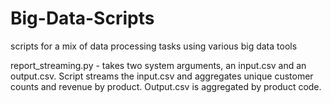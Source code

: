 # Big-Data-Scripts
scripts for a mix of data processing tasks using various big data tools

report_streaming.py - takes two system arguments, an input.csv and an output.csv. Script streams the input.csv and aggregates unique customer counts and revenue by product. Output.csv is aggregated by product code.
